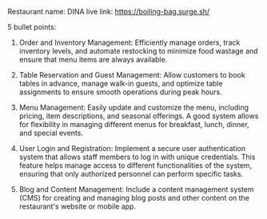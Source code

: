 Restaurant  name: DINA
live link:  https://boiling-bag.surge.sh/




5 bullet points: 

1. Order and Inventory Management: Efficiently manage orders, track inventory levels, and automate restocking to minimize food wastage and ensure that menu items are always available.

2. Table Reservation and Guest Management: Allow customers to book tables in advance, manage walk-in guests, and optimize table assignments to ensure smooth operations during peak hours.

3. Menu Management: Easily update and customize the menu, including pricing, item descriptions, and seasonal offerings. A good system allows for flexibility in managing different menus for breakfast, lunch, dinner, and special events.

4. User Login and Registration: Implement a secure user authentication system that allows staff members to log in with unique credentials. This feature helps manage access to different functionalities of the system, ensuring that only authorized personnel can perform specific tasks.


5. Blog and Content Management: Include a content management system (CMS) for creating and managing blog posts and other content on the restaurant's website or mobile app. 